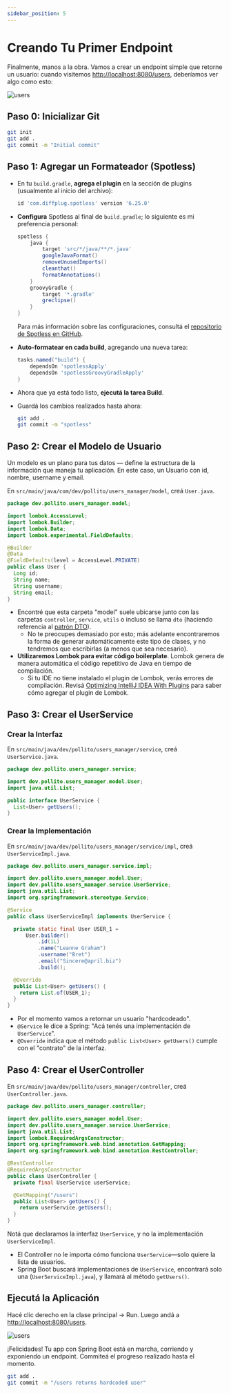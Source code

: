 ```yaml
---
sidebar_position: 5
---
```


# Creando Tu Primer Endpoint

Finalmente, manos a la obra. Vamos a crear un endpoint simple que retorne un usuario: cuando visitemos [http://localhost:8080/users](http://localhost:8080/users), deberíamos ver algo como esto:

<div>
  <img src={require('@site/static/img/lets-create-a-spring-boot-project/users.png').default} alt="users" />
</div>

## Paso 0: Inicializar Git

```bash
git init
git add .
git commit -m "Initial commit"
```

## Paso 1: Agregar un Formateador (Spotless)

* En tu `build.gradle`, **agrega el plugin** en la sección de plugins (usualmente al inicio del archivo):

    ```groovy
    id 'com.diffplug.spotless' version '6.25.0'
    ```

* **Configura** Spotless al final de `build.gradle`; lo siguiente es mi preferencia personal:

    ```groovy
    spotless {
        java {
            target 'src/*/java/**/*.java'
            googleJavaFormat()
            removeUnusedImports()
            cleanthat()
            formatAnnotations()
        }
        groovyGradle {
            target '*.gradle'
            greclipse()
        }
    }
    ```
    Para más información sobre las configuraciones, consultá el [repositorio de Spotless en GitHub](https://github.com/diffplug/spotless).

* **Auto-formatear en cada build**, agregando una nueva tarea:

    ```groovy
    tasks.named("build") {
        dependsOn 'spotlessApply'
        dependsOn 'spotlessGroovyGradleApply'
    }
    ```

* Ahora que ya está todo listo, **ejecutá la tarea Build**.
* Guardá los cambios realizados hasta ahora:

    ```bash
    git add .
    git commit -m "spotless"
    ```

## Paso 2: Crear el Modelo de Usuario

Un modelo es un plano para tus datos — define la estructura de la información que maneja tu aplicación. En este caso, un Usuario con id, nombre, username y email.

En `src/main/java/com/dev/pollito/users_manager/model`, creá `User.java`.

```java
package dev.pollito.users_manager.model;

import lombok.AccessLevel;
import lombok.Builder;
import lombok.Data;
import lombok.experimental.FieldDefaults;

@Builder
@Data
@FieldDefaults(level = AccessLevel.PRIVATE)
public class User {
  Long id;
  String name;
  String username;
  String email;
}
```

* Encontré que esta carpeta "model" suele ubicarse junto con las carpetas `controller`, `service`, `utils` o incluso se llama `dto` (haciendo referencia al [patrón DTO](https://www.baeldung.com/java-dto-pattern)).
  * No te preocupes demasiado por esto; más adelante encontraremos la forma de generar automáticamente este tipo de clases, y no tendremos que escribirlas (a menos que sea necesario).
* **Utilizaremos Lombok para evitar código boilerplate**. Lombok genera de manera automática el código repetitivo de Java en tiempo de compilación.
  * Si tu IDE no tiene instalado el plugin de Lombok, verás errores de compilación. Revisá [Optimizing IntelliJ IDEA With Plugins](/lets-create-a-spring-boot-project/lets-talk-about-ides#optimizando-intellij-idea-con-plugins) para saber cómo agregar el plugin de Lombok.

## Paso 3: Crear el UserService

### Crear la Interfaz

En `src/main/java/dev/pollito/users_manager/service`, creá `UserService.java`.

```java
package dev.pollito.users_manager.service;

import dev.pollito.users_manager.model.User;
import java.util.List;

public interface UserService {
  List<User> getUsers();
}
```

### Crear la Implementación

En `src/main/java/dev/pollito/users_manager/service/impl`, creá `UserServiceImpl.java`.

```java
package dev.pollito.users_manager.service.impl;

import dev.pollito.users_manager.model.User;
import dev.pollito.users_manager.service.UserService;
import java.util.List;
import org.springframework.stereotype.Service;

@Service
public class UserServiceImpl implements UserService {

  private static final User USER_1 =
      User.builder()
          .id(1L)
          .name("Leanne Graham")
          .username("Bret")
          .email("Sincere@april.biz")
          .build();

  @Override
  public List<User> getUsers() {
    return List.of(USER_1);
  }
}
```

* Por el momento vamos a retornar un usuario "hardcodeado".
* `@Service` le dice a Spring: "Acá tenés una implementación de `UserService`".
* `@Override` indica que el método `public List<User> getUsers()` cumple con el "contrato" de la interfaz.

## Paso 4: Crear el UserController

En `src/main/java/dev/pollito/users_manager/controller`, creá `UserController.java`.

```java
package dev.pollito.users_manager.controller;

import dev.pollito.users_manager.model.User;
import dev.pollito.users_manager.service.UserService;
import java.util.List;
import lombok.RequiredArgsConstructor;
import org.springframework.web.bind.annotation.GetMapping;
import org.springframework.web.bind.annotation.RestController;

@RestController
@RequiredArgsConstructor
public class UserController {
  private final UserService userService;

  @GetMapping("/users")
  public List<User> getUsers() {
    return userService.getUsers();
  }
}
```

Notá que declaramos la interfaz `UserService`, y no la implementación `UserServiceImpl`.

* El Controller no le importa cómo funciona `UserService`—solo quiere la lista de usuarios.
* Spring Boot buscará implementaciones de `UserService`, encontrará solo una (`UserServiceImpl.java`), y llamará al método `getUsers()`.

## Ejecutá la Aplicación

Hacé clic derecho en la clase principal → Run. Luego andá a [http://localhost:8080/users](http://localhost:8080/users).

<div>
    <img src={require('@site/static/img/lets-create-a-spring-boot-project/users.png').default} alt="users" />
</div>

¡Felicidades! Tu app con Spring Boot está en marcha, corriendo y exponiendo un endpoint. Commiteá el progreso realizado hasta el momento.

```bash
git add .
git commit -m "/users returns hardcoded user"
```